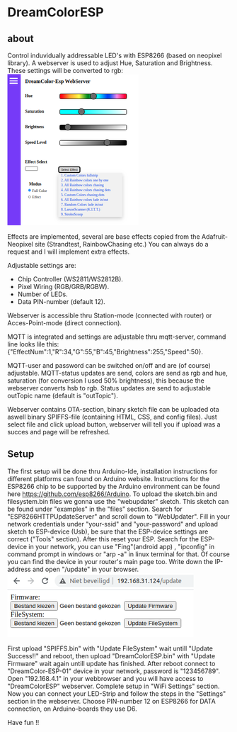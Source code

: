 # DreamColorESP
about
-----
Control induvidually addressable LED's with ESP8266 (based on neopixel library).
A webserver is used to adjust Hue, Saturation and Brightness. 
These settings will be converted to rgb:
![alt text](data/DreamColorIndex.png)

Effects are implemented, several are base effects copied from
the Adafruit-Neopixel site (Strandtest, RainbowChasing etc.)
You can always do a request and I will implement extra effects. 

Adjustable settings are:  

- Chip Controller (WS2811/WS2812B).
- Pixel Wiring (RGB/GRB/RGBW).
- Number of LEDs.
- Data PIN-number (default 12). 

Webserver is accessible thru Station-mode (connected with router) 
or Acces-Point-mode (direct connection).

MQTT is integrated and settings are adjustable thru mqtt-server,
command line looks lile this: 
{"EffectNum":1,"R":34,"G":55,"B":45,"Brightness":255,"Speed":50}.

MQTT-user and password can be switched on/off and are (of course)
adjustable.
MQTT-status updates are send, colors are send as rgb and hue, saturation
(for conversion I used 50% brightness), this because the webserver converts hsb 
to rgb. Status updates are send to adjustable outTopic name (default is "outTopic").

Webserver contains OTA-section, binary sketch file can be uploaded ota aswell
binary SPIFFS-file (containing HTML, CSS, and config files). Just select file
and click upload button, webserver will tell you if upload was a succes and page 
will be refreshed. 

Setup
-----
The first setup will be done thru Arduino-Ide, installation instructions for different 
platforms can found on Arduino website.
Instructions for the ESP8266 chip to be supported by the Arduino environment can be found 
here https://github.com/esp8266/Arduino.
To upload the sketch.bin and filesystem.bin files we gonna use the "webupdater" sketch.
This sketch can be found under "examples" in the "files" section. Search for "ESP8266HTTPUpdateServer"
and scroll down to "WebUpdater". Fill in your network credentials under "your-ssid" and "your-password"
and upload sketch to ESP-device (Usb), be sure that the ESP-device settings are correct ("Tools" section). 
After this reset your ESP. Search for the ESP-device in your network, you can use "Fing"(android app)
, "ipconfig" in command prompt in windows or "arp -a" in linux terminal for that. Of course you can find 
the device in your router's main page too. Write down the IP-address and open "<IP-address>/update" in 
your browser.
![alt text](data/UpdateHtml.png)

First upload "SPIFFS.bin" with "Update FileSystem" wait untill "Update Success!!" and reboot, then 
upload "DreamColorESP.bin" with "Update Firmware" wait again untill update has finished. After reboot
connect to "DreamColor-ESP-01" device in your network, password is "123456789". Open "192.168.4.1" 
in your webbrowser and you will have access to "DreamColorESP" webserver. Complete setup
in "WiFi Settings" section. Now you can connect your LED-Strip and follow the steps in the "Settings"
section in the webserver. Choose PIN-number 12 on ESP8266 for DATA connection, on Arduino-boards they
use D6.

Have fun !!

